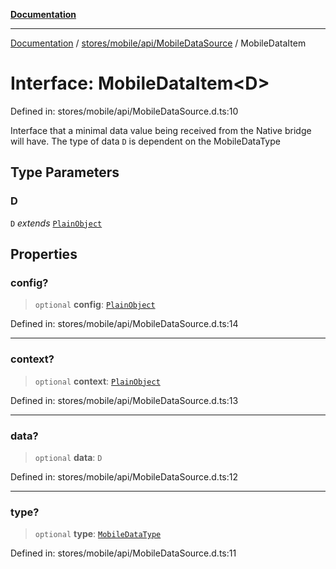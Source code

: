 [**Documentation**](../../../../../index.md)

***

[Documentation](../../../../../index.md) / [stores/mobile/api/MobileDataSource](../index.md) / MobileDataItem

# Interface: MobileDataItem\<D\>

Defined in: stores/mobile/api/MobileDataSource.d.ts:10

Interface that a minimal data value being received from the Native bridge will have.  The type of data `D` is
dependent on the MobileDataType

## Type Parameters

### D

`D` *extends* [`PlainObject`](../../../../../perspective-client/type-aliases/PlainObject.md)

## Properties

### config?

> `optional` **config**: [`PlainObject`](../../../../../perspective-client/type-aliases/PlainObject.md)

Defined in: stores/mobile/api/MobileDataSource.d.ts:14

***

### context?

> `optional` **context**: [`PlainObject`](../../../../../perspective-client/type-aliases/PlainObject.md)

Defined in: stores/mobile/api/MobileDataSource.d.ts:13

***

### data?

> `optional` **data**: `D`

Defined in: stores/mobile/api/MobileDataSource.d.ts:12

***

### type?

> `optional` **type**: [`MobileDataType`](../../MobileDataType/enumerations/MobileDataType.md)

Defined in: stores/mobile/api/MobileDataSource.d.ts:11
